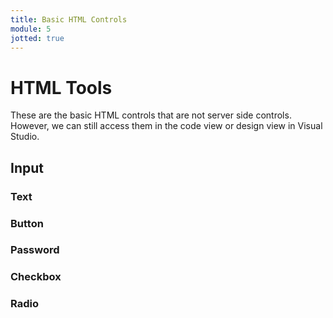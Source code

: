 ```yaml
---
title: Basic HTML Controls
module: 5
jotted: true
---
```


# HTML Tools

These are the basic HTML controls that are not server side controls.  However, we can still access them in the code view or design view in Visual Studio.

## Input

### Text

### Button

### Password

### Checkbox

### Radio